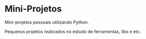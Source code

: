 # Mini-Projetos

Mini-projetos pessoais utilizando Python.

Pequenos projetos realizados no estudo de ferramentas, libs e etc.
